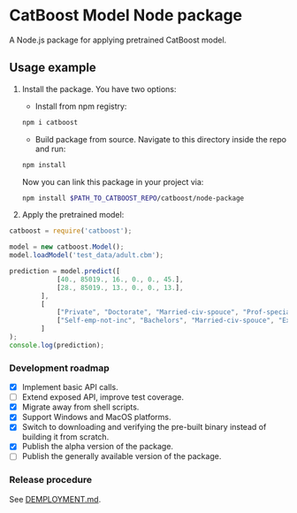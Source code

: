 # CatBoost Model Node package

A Node.js package for applying pretrained CatBoost model.

## Usage example

1. Install the package. You have two options:
   - Install from npm registry:
   ```sh
   npm i catboost
   ```
   - Build package from source. Navigate to this directory inside the repo and run:

    ```sh
    npm install
    ```

    Now you can link this package in your project via:

    ```sh
    npm install $PATH_TO_CATBOOST_REPO/catboost/node-package
    ```

1. Apply the pretrained model:

```js
catboost = require('catboost');

model = new catboost.Model();
model.loadModel('test_data/adult.cbm');

prediction = model.predict([
            [40., 85019., 16., 0., 0., 45.],
            [28., 85019., 13., 0., 0., 13.],
        ],
        [
            ["Private", "Doctorate", "Married-civ-spouce", "Prof-specialty", "Husband", "Asian-Pac-Islander", "Male", "nan"],
            ["Self-emp-not-inc", "Bachelors", "Married-civ-spouce", "Exec-managerial", "Husband", "White", "Male", "United-States"],
        ]
);
console.log(prediction);
```

### Development roadmap

 - [x] Implement basic API calls.
 - [ ] Extend exposed API, improve test coverage.
 - [X] Migrate away from shell scripts.
 - [X] Support Windows and MacOS platforms.
 - [X] Switch to downloading and verifying the pre-built binary instead of building it from scratch.
 - [X] Publish the alpha version of the package.
 - [ ] Publish the generally available version of the package.

### Release procedure

See [DEMPLOYMENT.md](./DEPLOYMENT.md).
